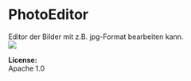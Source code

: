 # PhotoEditor
Editor der Bilder mit z.B. jpg-Format bearbeiten kann.
<br>
<img src="https://s4.gifyu.com/images/diashow.gif"/> 
<br>

**License:**</br>
Apache 1.0
